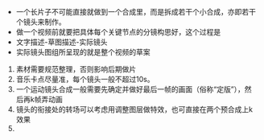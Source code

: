 - 一个长片子不可能直接就做到一个合成里，而是拆成若干个小合成，亦即若干个镜头来制作。
- 做一个视频前就要把具体每个关键节点的分镜构思好，这个过程是
- 文字描述-草图描述-实际镜头
- 实际镜头图组所呈现的就是整个视频的草案
1. 素材需要规范整理，否则影响后期做片
2. 音乐卡点尽量准，每个镜头一般不超过10s。
3. 一个运动镜头合成一般需要先确定并做好最后一帧的画面（俗称“定版”），然后再k帧弄动画
4. 镜头的衔接处的转场可以考虑用调整图层做特效，也可直接在两个预合成上k效果
5. 
